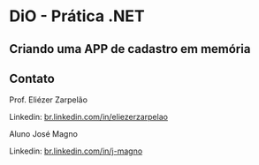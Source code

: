 # DiO - Prática .NET

## Criando uma APP de cadastro em memória



## Contato

Prof. Eliézer Zarpelão

Linkedin:  [br.linkedin.com/in/eliezerzarpelao](http://br.linkedin.com/in/eliezerzarpelao)

Aluno José Magno

Linkedin:  [br.linkedin.com/in/j-magno](https://www.linkedin.com/in/j-magno-45092939/)
